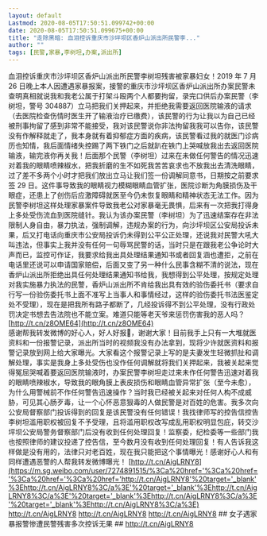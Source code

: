 ```yaml
---
layout: default
Lastmod: 2020-08-05T17:50:51.099742+00:00
date: 2020-08-05T17:50:51.099675+00:00
title: "走除黑暗: 血泪控诉重庆市沙坪坝区香炉山派出所民警李..."
author: ""
tags: [民警,家暴,李树坦,办案,派出所]
---
```


血泪控诉重庆市沙坪坝区香炉山派出所民警李树坦残害被家暴妇女！2019 年 7 月 26 日晚上本人因遭遇家暴报案，接警的重庆市沙坪坝区香炉山派出所办案民警未查明真相就说我和我老公属于打架斗殴两个人都要拘留，录完口供后办案民警（李树坦，警号 304887）立马把我们关押起来，并拒绝我需要返回医院输液的请求（去医院检查伤情时医生开了输液治疗已缴费），该民警的行为让我以为自己已经被刑事拘留了感到非常不能接受，我对该民警说你非法拘留我我可以告你，该民警没有作解释就走了，我本身就有着抑郁症方面的疾病，该民警看过我的就医门诊病历也知情，我后面情绪失控踢了两下铁门之后就趴在铁门上哭喊放我出去返回医院输液，输完液你再关我！后面那个民警（李树坦）过来在未做任何警告的情况迅速对着我的眼睛喷辣椒水，把我折磨的生不如死我苦苦哀求也不放我出去清洗眼睛，过了差不多两个小时才把我们放出立马让我们签一份调解同意书，日期按之前要求签 29 日。这件事导致我的眼睛视力模糊眼睛血管扩张，医院诊断为角膜损伤及干眼症，还患上了创伤后应激障碍就医至今仍未恢复眼睛和精神状态无法工作。因为民警李树坦这样处理家暴案件导致我老公对家暴毫无畏惧，后来有一次把我打得身上多处受伤流血到医院缝针。我认为该办案民警（李树坦）为了迅速结案存在非法限制人身自由，暴力执法，强制调解，违规办案的行为，向沙坪坝区公安局投诉未果，后又打电话向重庆市公安局投诉仍未得到公平公正处理，还说我对民警大吼大叫违法，但事实上我并没有任何一句辱骂民警的话，当时只是在跟我老公争论时大声而已，监控可作证，我要求给我出具处理结果通知书或者回复涵也遭拒，之前在电话里还说可以申请国家赔偿，后面又变了另一种什么民事含糊不清的说法，现在香炉山派出所拒绝出具任何处理结果通知书给我，我想得到公平处理，按规定处理对我实施暴力执法的民警，香炉山派出所不肯给我出具有效的验伤委托书（要求自行写一份验伤委托书上面不准写上当事人和事情经过，这样的验伤委托书法医鉴定处不受理），现在是把我所有路子都断了，几经投诉得不到公平处理，没有行政处罚决定书想去告法院也不能立案。难道只能等老天爷来惩罚伤害我的恶人吗？ [http://t.cn/z8OME64](http://t.cn/z8OME64)  
感谢帮我转发微博的好心人，好人好报🙏，谢谢大家！目前我手上只有一大堆就医资料和一份报警记录，派出所当时的视频我没有办法拿到，现将少许就医资料和报警记录放到网上给大家曝光。大家看这个报警记录上写的是夫妻发生轻微抓扯和调解处理，事实是我身上多处受伤也没作任何调解就将我们关押起来，我被关起来觉得冤屈哭喊着要返回医院输液时，办案民警李树坦走过来未作任何警告迅速对着我的眼睛喷辣椒水，导致我的眼角膜上表皮损伤和眼睛血管异常扩张（至今未愈），为什么用警械前不作任何警告迅速操作？当时我已经被关起来对任何人构不成威胁，可见其心肠歹毒，让一个心怀恶意狠毒的人做民警是对百姓的危害。我多次向公安局督察部门投诉得到的回复是该民警没有任何错误！我找律师写的控告信控告李树坦滥用职权被回复不予受理，且将滥用职权改写成乱用职权明显包庇，转交沙坪坝公安局警务督察部门后没有收到任何处理回复！监察委，纪检委等一些部门我也按照律师的建议投递了控告信，至今数月没有收到任何处理回复！有人告诉我这样做是没有用的，法律只对老百姓，现在我只能把这个事情曝光！感谢好心人和有同样遭遇恶警的人帮我转发微博曝光！ [http://t.cn/AigLRNY8](https://m.sg.weibo.com/user/7274891515/%3Ca%20href='%3Ca%20href='%3Ca%20href='%3Ca%20href='http://t.cn/AigLRNY8'%20target='_blank'%3Ehttp://t.cn/AigLRNY8%3C/a%3E'%20target='_blank'%3Ehttp://t.cn/AigLRNY8%3C/a%3E'%20target='_blank'%3Ehttp://t.cn/AigLRNY8%3C/a%3E'%20target='_blank'%3Ehttp://t.cn/AigLRNY8%3C/a%3E) http://t.cn/AigLRNY8 http://t.cn/AigLRNY8 http://t.cn/AigLRNY8 ## 女子遇家暴报警惨遭民警残害多次控诉无果 ## http://t.cn/AigLRNY8


